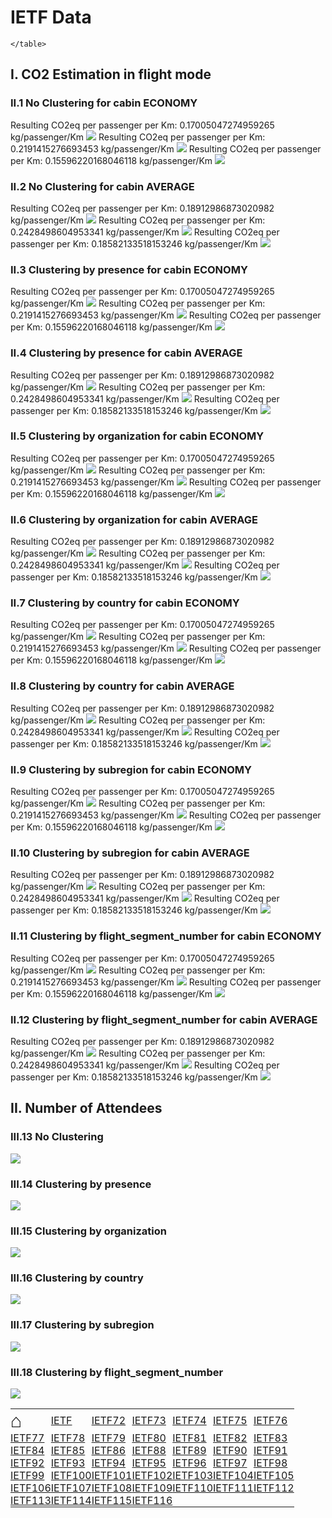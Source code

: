 # IETF Data

  <html>
  <style>
  table, th, td {
    border: 0px none;
    padding: 0px;
  }
  </style>
  <body>
    <table style="width:100%">
          <tr>
<td><a href='https://mglt.github.io/co2eq/' style='font-size: 30px; text-decoration: none' >⌂</a></td>
<td><a href='https://mglt.github.io/co2eq/IETF/IETF'>IETF</a></td>
<td><a href='https://mglt.github.io/co2eq/IETF/IETF72'>IETF72</a></td>
<td><a href='https://mglt.github.io/co2eq/IETF/IETF73'>IETF73</a></td>
<td><a href='https://mglt.github.io/co2eq/IETF/IETF74'>IETF74</a></td>
<td><a href='https://mglt.github.io/co2eq/IETF/IETF75'>IETF75</a></td>
<td><a href='https://mglt.github.io/co2eq/IETF/IETF76'>IETF76</a></td>
      </tr>
      <tr>
<td><a href='https://mglt.github.io/co2eq/IETF/IETF77'>IETF77</a></td>
<td><a href='https://mglt.github.io/co2eq/IETF/IETF78'>IETF78</a></td>
<td><a href='https://mglt.github.io/co2eq/IETF/IETF79'>IETF79</a></td>
<td><a href='https://mglt.github.io/co2eq/IETF/IETF80'>IETF80</a></td>
<td><a href='https://mglt.github.io/co2eq/IETF/IETF81'>IETF81</a></td>
<td><a href='https://mglt.github.io/co2eq/IETF/IETF82'>IETF82</a></td>
<td><a href='https://mglt.github.io/co2eq/IETF/IETF83'>IETF83</a></td>
      </tr>
      <tr>
<td><a href='https://mglt.github.io/co2eq/IETF/IETF84'>IETF84</a></td>
<td><a href='https://mglt.github.io/co2eq/IETF/IETF85'>IETF85</a></td>
<td><a href='https://mglt.github.io/co2eq/IETF/IETF86'>IETF86</a></td>
<td><a href='https://mglt.github.io/co2eq/IETF/IETF88'>IETF88</a></td>
<td><a href='https://mglt.github.io/co2eq/IETF/IETF89'>IETF89</a></td>
<td><a href='https://mglt.github.io/co2eq/IETF/IETF90'>IETF90</a></td>
<td><a href='https://mglt.github.io/co2eq/IETF/IETF91'>IETF91</a></td>
      </tr>
      <tr>
<td><a href='https://mglt.github.io/co2eq/IETF/IETF92'>IETF92</a></td>
<td><a href='https://mglt.github.io/co2eq/IETF/IETF93'>IETF93</a></td>
<td><a href='https://mglt.github.io/co2eq/IETF/IETF94'>IETF94</a></td>
<td><a href='https://mglt.github.io/co2eq/IETF/IETF95'>IETF95</a></td>
<td><a href='https://mglt.github.io/co2eq/IETF/IETF96'>IETF96</a></td>
<td><a href='https://mglt.github.io/co2eq/IETF/IETF97'>IETF97</a></td>
<td><a href='https://mglt.github.io/co2eq/IETF/IETF98'>IETF98</a></td>
      </tr>
      <tr>
<td><a href='https://mglt.github.io/co2eq/IETF/IETF99'>IETF99</a></td>
<td><a href='https://mglt.github.io/co2eq/IETF/IETF100'>IETF100</a></td>
<td><a href='https://mglt.github.io/co2eq/IETF/IETF101'>IETF101</a></td>
<td><a href='https://mglt.github.io/co2eq/IETF/IETF102'>IETF102</a></td>
<td><a href='https://mglt.github.io/co2eq/IETF/IETF103'>IETF103</a></td>
<td><a href='https://mglt.github.io/co2eq/IETF/IETF104'>IETF104</a></td>
<td><a href='https://mglt.github.io/co2eq/IETF/IETF105'>IETF105</a></td>
      </tr>
      <tr>
<td><a href='https://mglt.github.io/co2eq/IETF/IETF106'>IETF106</a></td>
<td><a href='https://mglt.github.io/co2eq/IETF/IETF107'>IETF107</a></td>
<td><a href='https://mglt.github.io/co2eq/IETF/IETF108'>IETF108</a></td>
<td><a href='https://mglt.github.io/co2eq/IETF/IETF109'>IETF109</a></td>
<td><a href='https://mglt.github.io/co2eq/IETF/IETF110'>IETF110</a></td>
<td><a href='https://mglt.github.io/co2eq/IETF/IETF111'>IETF111</a></td>
<td><a href='https://mglt.github.io/co2eq/IETF/IETF112'>IETF112</a></td>
      </tr>
      <tr>
<td><a href='https://mglt.github.io/co2eq/IETF/IETF113'>IETF113</a></td>
<td><a href='https://mglt.github.io/co2eq/IETF/IETF114'>IETF114</a></td>
<td><a href='https://mglt.github.io/co2eq/IETF/IETF115'>IETF115</a></td>
<td><a href='https://mglt.github.io/co2eq/IETF/IETF116'>IETF116</a></td>
<td> </td>
<td> </td>
<td> </td>
      </tr>

    </table>
  </body>
  </html>
    
## I. CO2 Estimation in flight mode

### II.1 No Clustering for cabin ECONOMY

Resulting CO2eq per passenger per Km: 0.17005047274959265 kg/passenger/Km
![](co2eq-mode_flight-cluster_nbr_15-co2eq_myclimate-cabin_ECONOMY.svg)
Resulting CO2eq per passenger per Km: 0.2191415276693453 kg/passenger/Km
![](co2eq-mode_flight-cluster_nbr_15-co2eq_goclimate-cabin_ECONOMY.svg)
Resulting CO2eq per passenger per Km: 0.15596220168046118 kg/passenger/Km
![](co2eq-mode_flight-cluster_nbr_15-co2eq_ukgov-cabin_ECONOMY.svg)

### II.2 No Clustering for cabin AVERAGE

Resulting CO2eq per passenger per Km: 0.18912986873020982 kg/passenger/Km
![](co2eq-mode_flight-cluster_nbr_15-co2eq_myclimate-cabin_AVERAGE.svg)
Resulting CO2eq per passenger per Km: 0.2428498604953341 kg/passenger/Km
![](co2eq-mode_flight-cluster_nbr_15-co2eq_goclimate-cabin_AVERAGE.svg)
Resulting CO2eq per passenger per Km: 0.18582133518153246 kg/passenger/Km
![](co2eq-mode_flight-cluster_nbr_15-co2eq_ukgov-cabin_AVERAGE.svg)

### II.3 Clustering by presence for cabin ECONOMY

Resulting CO2eq per passenger per Km: 0.17005047274959265 kg/passenger/Km
![](co2eq-mode_flight-cluster_key_presence-cluster_nbr_15-co2eq_myclimate-cabin_ECONOMY.svg)
Resulting CO2eq per passenger per Km: 0.2191415276693453 kg/passenger/Km
![](co2eq-mode_flight-cluster_key_presence-cluster_nbr_15-co2eq_goclimate-cabin_ECONOMY.svg)
Resulting CO2eq per passenger per Km: 0.15596220168046118 kg/passenger/Km
![](co2eq-mode_flight-cluster_key_presence-cluster_nbr_15-co2eq_ukgov-cabin_ECONOMY.svg)

### II.4 Clustering by presence for cabin AVERAGE

Resulting CO2eq per passenger per Km: 0.18912986873020982 kg/passenger/Km
![](co2eq-mode_flight-cluster_key_presence-cluster_nbr_15-co2eq_myclimate-cabin_AVERAGE.svg)
Resulting CO2eq per passenger per Km: 0.2428498604953341 kg/passenger/Km
![](co2eq-mode_flight-cluster_key_presence-cluster_nbr_15-co2eq_goclimate-cabin_AVERAGE.svg)
Resulting CO2eq per passenger per Km: 0.18582133518153246 kg/passenger/Km
![](co2eq-mode_flight-cluster_key_presence-cluster_nbr_15-co2eq_ukgov-cabin_AVERAGE.svg)

### II.5 Clustering by organization for cabin ECONOMY

Resulting CO2eq per passenger per Km: 0.17005047274959265 kg/passenger/Km
![](co2eq-mode_flight-cluster_key_organization-cluster_nbr_15-co2eq_myclimate-cabin_ECONOMY.svg)
Resulting CO2eq per passenger per Km: 0.2191415276693453 kg/passenger/Km
![](co2eq-mode_flight-cluster_key_organization-cluster_nbr_15-co2eq_goclimate-cabin_ECONOMY.svg)
Resulting CO2eq per passenger per Km: 0.15596220168046118 kg/passenger/Km
![](co2eq-mode_flight-cluster_key_organization-cluster_nbr_15-co2eq_ukgov-cabin_ECONOMY.svg)

### II.6 Clustering by organization for cabin AVERAGE

Resulting CO2eq per passenger per Km: 0.18912986873020982 kg/passenger/Km
![](co2eq-mode_flight-cluster_key_organization-cluster_nbr_15-co2eq_myclimate-cabin_AVERAGE.svg)
Resulting CO2eq per passenger per Km: 0.2428498604953341 kg/passenger/Km
![](co2eq-mode_flight-cluster_key_organization-cluster_nbr_15-co2eq_goclimate-cabin_AVERAGE.svg)
Resulting CO2eq per passenger per Km: 0.18582133518153246 kg/passenger/Km
![](co2eq-mode_flight-cluster_key_organization-cluster_nbr_15-co2eq_ukgov-cabin_AVERAGE.svg)

### II.7 Clustering by country for cabin ECONOMY

Resulting CO2eq per passenger per Km: 0.17005047274959265 kg/passenger/Km
![](co2eq-mode_flight-cluster_key_country-cluster_nbr_15-co2eq_myclimate-cabin_ECONOMY.svg)
Resulting CO2eq per passenger per Km: 0.2191415276693453 kg/passenger/Km
![](co2eq-mode_flight-cluster_key_country-cluster_nbr_15-co2eq_goclimate-cabin_ECONOMY.svg)
Resulting CO2eq per passenger per Km: 0.15596220168046118 kg/passenger/Km
![](co2eq-mode_flight-cluster_key_country-cluster_nbr_15-co2eq_ukgov-cabin_ECONOMY.svg)

### II.8 Clustering by country for cabin AVERAGE

Resulting CO2eq per passenger per Km: 0.18912986873020982 kg/passenger/Km
![](co2eq-mode_flight-cluster_key_country-cluster_nbr_15-co2eq_myclimate-cabin_AVERAGE.svg)
Resulting CO2eq per passenger per Km: 0.2428498604953341 kg/passenger/Km
![](co2eq-mode_flight-cluster_key_country-cluster_nbr_15-co2eq_goclimate-cabin_AVERAGE.svg)
Resulting CO2eq per passenger per Km: 0.18582133518153246 kg/passenger/Km
![](co2eq-mode_flight-cluster_key_country-cluster_nbr_15-co2eq_ukgov-cabin_AVERAGE.svg)

### II.9 Clustering by subregion for cabin ECONOMY

Resulting CO2eq per passenger per Km: 0.17005047274959265 kg/passenger/Km
![](co2eq-mode_flight-cluster_key_subregion-cluster_nbr_15-co2eq_myclimate-cabin_ECONOMY.svg)
Resulting CO2eq per passenger per Km: 0.2191415276693453 kg/passenger/Km
![](co2eq-mode_flight-cluster_key_subregion-cluster_nbr_15-co2eq_goclimate-cabin_ECONOMY.svg)
Resulting CO2eq per passenger per Km: 0.15596220168046118 kg/passenger/Km
![](co2eq-mode_flight-cluster_key_subregion-cluster_nbr_15-co2eq_ukgov-cabin_ECONOMY.svg)

### II.10 Clustering by subregion for cabin AVERAGE

Resulting CO2eq per passenger per Km: 0.18912986873020982 kg/passenger/Km
![](co2eq-mode_flight-cluster_key_subregion-cluster_nbr_15-co2eq_myclimate-cabin_AVERAGE.svg)
Resulting CO2eq per passenger per Km: 0.2428498604953341 kg/passenger/Km
![](co2eq-mode_flight-cluster_key_subregion-cluster_nbr_15-co2eq_goclimate-cabin_AVERAGE.svg)
Resulting CO2eq per passenger per Km: 0.18582133518153246 kg/passenger/Km
![](co2eq-mode_flight-cluster_key_subregion-cluster_nbr_15-co2eq_ukgov-cabin_AVERAGE.svg)

### II.11 Clustering by flight_segment_number for cabin ECONOMY

Resulting CO2eq per passenger per Km: 0.17005047274959265 kg/passenger/Km
![](co2eq-mode_flight-cluster_key_flight_segment_number-cluster_nbr_15-co2eq_myclimate-cabin_ECONOMY.svg)
Resulting CO2eq per passenger per Km: 0.2191415276693453 kg/passenger/Km
![](co2eq-mode_flight-cluster_key_flight_segment_number-cluster_nbr_15-co2eq_goclimate-cabin_ECONOMY.svg)
Resulting CO2eq per passenger per Km: 0.15596220168046118 kg/passenger/Km
![](co2eq-mode_flight-cluster_key_flight_segment_number-cluster_nbr_15-co2eq_ukgov-cabin_ECONOMY.svg)

### II.12 Clustering by flight_segment_number for cabin AVERAGE

Resulting CO2eq per passenger per Km: 0.18912986873020982 kg/passenger/Km
![](co2eq-mode_flight-cluster_key_flight_segment_number-cluster_nbr_15-co2eq_myclimate-cabin_AVERAGE.svg)
Resulting CO2eq per passenger per Km: 0.2428498604953341 kg/passenger/Km
![](co2eq-mode_flight-cluster_key_flight_segment_number-cluster_nbr_15-co2eq_goclimate-cabin_AVERAGE.svg)
Resulting CO2eq per passenger per Km: 0.18582133518153246 kg/passenger/Km
![](co2eq-mode_flight-cluster_key_flight_segment_number-cluster_nbr_15-co2eq_ukgov-cabin_AVERAGE.svg)

## II. Number of Attendees

### III.13 No Clustering

![](co2eq-mode_attendee-cluster_nbr_15.svg)

### III.14 Clustering by presence

![](co2eq-mode_attendee-cluster_key_presence-cluster_nbr_15.svg)

### III.15 Clustering by organization

![](co2eq-mode_attendee-cluster_key_organization-cluster_nbr_15.svg)

### III.16 Clustering by country

![](co2eq-mode_attendee-cluster_key_country-cluster_nbr_15.svg)

### III.17 Clustering by subregion

![](co2eq-mode_attendee-cluster_key_subregion-cluster_nbr_15.svg)

### III.18 Clustering by flight_segment_number

![](co2eq-mode_attendee-cluster_key_flight_segment_number-cluster_nbr_15.svg)

